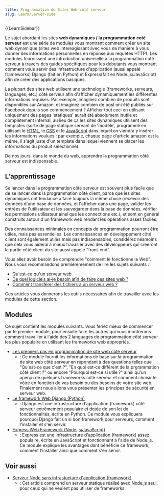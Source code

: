 ```yaml
---
title: Programmation de Sites Web côté serveur
slug: Learn/Server-side
---
```


{{LearnSidebar}}

Le sujet abordant les sites **web dynamiques / la programmation coté serveur** est une série de modules vous montrant comment créer un site web dynamique (sites web intereagissant avec vous de manière à vous donner des informations personnelles en réponse aux requêtes HTTP). Les modules fournissent une introduction universelle à la programmation coté serveur à travers des guides spécifiques pour les debutants vous montrant comment vous servir des infrastructure d'application (aussi appelé frameworks) Django (fait en Python) et Express(fait en Node.js/JavaScript) afin de créer des applications basiques.

La plupart des sites web utilisent une technologie (frameworks, serveurs, languages, etc.) côté serveur afin d'afficher dynamiquement les différentes informations requises. Par exemple, imaginez combien de produits sont disponibles sur Amazon, et imaginez combien de post ont été publiés sur Facebook depuis son commencement ? Afficher tout ceci en utilisant uniquement des pages 'statiques' aurait été absolument inutile et complétement infernal, au lieu de ça les sites dynamiques utilisent des templates (sorte de page statique servant de 'modèle', programmé en utilisant le [HTML](/fr/docs/Learn/HTML), le [CSS](/fr/docs/Learn/CSS) et le [JavaScript](/fr/docs/Learn/JavaScript) dans lequel on viendra y insérer les informations voulues ; par exemple, chaque page d'article amazon est la même, il s'agit juste d'un template dans lequel viennent se placer les informations du produit sélectionné).

De nos jours, dans le monde du web, apprendre la programmation côté serveur est indispensable.

## L'apprentissage

Se lancer dans la programmation côté serveur est souvent plus facile que de se lancer dans la programmation côté client, parce que les sites dynamiques ont tendance à faire toujours la même chose (recevoir des données d'une base de données, et l'afficher dans une page, valider les entrées de l'utilisateur et les sauvegarder dans la base de données, vérifier les permissions utilisateur ainsi que les connections etc.), et sont en général construits autour d'un framework web rendant les opérations assez faciles.

Des connaissances minimales en concepts de programmation pourront être utiles, mais pas essentielles. Les connaissances en développement côté client sont également utiles mais pas indispensables, considérez néamoins que cela vous aiderai à mieux travailler avec des développeurs qui créeront la partie côté client du site aussi appelé "front-end".

Vous allez avoir besoin de comprendre "comment le fonctionne le Web". Nous vous recommandons premièremement de lire les sujets suivants :

- [Qu'est-ce qu'un serveur web](/fr/docs/Learn/Common_questions/Web_mechanics/What_is_a_web_server)
- [De quel logiciels ai-je besoin afin de faire des sites web ?](/fr/docs/Learn/Common_questions/Tools_and_setup/What_software_do_I_need)
- [Comment transférer des fichiers à un serveur web ?](/fr/docs/Learn/Common_questions/Tools_and_setup/Upload_files_to_a_web_server)

Ces articles vous donnerons les outils nécessaires afin de travailler avec les modules de cette section.

## Modules

Ce sujet contient les modules suivants. Vous feriez mieux de commencer par le premier module, pour ensuite faire les autres qui vous montrerons comment travailler à l'aide des 2 languages de programmation côté serveur les plus populaire en utilisant les frameworks web appropriés.

- [Les premiers pas en programmation de site web côté serveur](/fr/docs/Learn/Server-side/First_steps)
  - : Ce module fournit les informations de base sur la programmation de site web côté serveur en répondant à des questions telles que "Qu'est-ce que c'est ?", "En quoi est-ce différent de la prgrammation côté client ?" ou encore "Pourquoi est-ce si utile ?" ainsi qu'un aperçu de quelques frameworks côté serveur et comment choisir le vôtre en fonction de vos besoin ou des besoins de votre site web. Finalement nous allons vous présenter les principes de sécurité en serveur web.
- [Le framework Web Django (Python)](/fr/docs/Learn/Server-side/Django)
  - : Django est une infrastructure d'application (framework) côté serveur extrêmement populaire et dotée de son lot de fonctionnalités, écrite en Python. Ce module vous expliquera pourquoi Django fait un si bon framework pour serveurs, comment l'installer et s'en servir.
- [Express Web Framework (Node.js/JavaScript)](/fr/docs/Learn/Server-side/Express_Nodejs)
  - : Express est une infrastructure d'application (framework) assez populaire, écrite en JavaScript et fonctionnant à l'aide de Node.js. Ce module explique les avantages dont bénéficie ce framework, comment l'installer ainsi que comment s'en servir.

## Voir aussi

- [Serveur Node sans infrastucture d'application (framework)](/fr/docs/Learn/Server-side/Node_server_without_framework)
  - : Cet article comprend un serveur statique réalisé avec Node.js seul, pour ceux qui ne veulent pas utiliser de frameworks.
